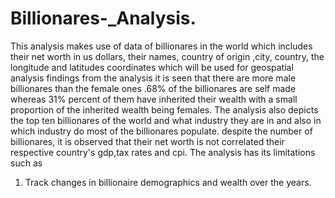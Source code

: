 # Billionares-_Analysis.
This analysis makes use of data of billionares in the world which includes their net worth in us dollars, their names, country of origin ,city, country, the longitude and latitudes coordinates which will be used for geospatial analysis
 findings
  from the analysis it is seen that there are more male billionares than the female ones .68% of the billionares are self made whereas 31% percent of them have inherited their wealth with a small proportion of the inherited wealth being females. The analysis also depicts the top ten billionares of the world and what industry they are in and also in which industry do most of the billionares populate.
  despite the number of billionares, it is observed that their net worth is not correlated their respective country's gdp,tax rates and cpi.
   The analysis has its limitations such as 
   1. Track changes in billionaire demographics and wealth over the years.

